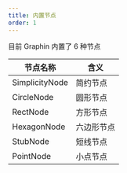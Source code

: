 ```yaml
---
title: 内置节点
order: 1
---
```


目前 Graphin 内置了 6 种节点

| 节点名称       | 含义       |
| -------------- | ---------- |
| SimplicityNode | 简约节点   |
| CircleNode     | 圆形节点   |
| RectNode       | 方形节点   |
| HexagonNode    | 六边形节点 |
| StubNode       | 短线节点   |
| PointNode      | 小点节点   |
